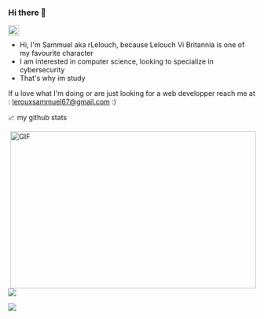 ### Hi there 👋

<a href="[https://www.linkedin.com/in/leroux-sammuel](https://www.linkedin.com/in/sammuel-leroux-968843244)/">
  <img align="left" alt="Samm's LinkedIN" width="22px" src="https://raw.githubusercontent.com/peterthehan/peterthehan/master/assets/linkedin.svg" />
</a>

<br />

* Hi, I'm Sammuel aka rLelouch, because Lelouch Vi Britannia is one of my favourite character
* I am interested in computer science, looking to specialize in cybersecurity
* That's why im study

If u love what I'm doing or are just looking for a web developper reach me at : [lerouxsammuel67@gmail.com](mailto:lerouxsammuel67@gmail.com) :)

📈 my github stats

<img align="right" alt="GIF" src="https://github.com/abhisheknaiidu/abhisheknaiidu/blob/master/code.gif?raw=true" width="500" height="320" />

![](https://github-readme-stats.vercel.app/api?username=rLelouch&show_icons=true&theme=radical&count_private=true)

![](https://github-readme-stats.vercel.app/api/top-langs/?username=rLelouch&theme=radical&hide_langs_below=8)


